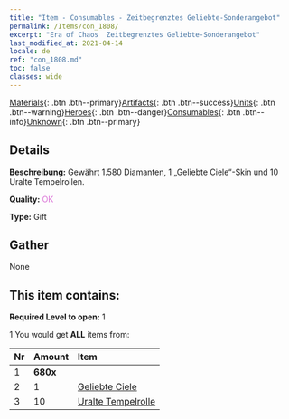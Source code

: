 ```yaml
---
title: "Item - Consumables - Zeitbegrenztes Geliebte-Sonderangebot"
permalink: /Items/con_1808/
excerpt: "Era of Chaos  Zeitbegrenztes Geliebte-Sonderangebot"
last_modified_at: 2021-04-14
locale: de
ref: "con_1808.md"
toc: false
classes: wide
---
```

 [Materials](/de/Items/){: .btn .btn--primary}[Artifacts](/de/Items/Artifacts/){: .btn .btn--success}[Units](/de/Items/Units/){: .btn .btn--warning}[Heroes](/de/Items/Heroes/){: .btn .btn--danger}[Consumables](/de/Items/Consumables/){: .btn .btn--info}[Unknown](/de/Items/Unknown/){: .btn .btn--primary}

## Details
 **Beschreibung:** Gewährt 1.580 Diamanten, 1 „Geliebte Ciele“-Skin und 10 Uralte Tempelrollen.

 **Quality:** <span style="color: #DA70D6">OK</span>

 **Type:** Gift

## Gather

  None

## This item contains:

 **Required Level to open:** 1

 1 You would get **ALL** items  from:

  | Nr | Amount |     Item    |
  |:---|:-------|:------------|
  | 1 |  **680x** | <i class="fas fa-gem"/> |  | 
  | 2 | 1 | [Geliebte Ciele](/de/Items/con_1061/) | 
  | 3 | 10 | [Uralte Tempelrolle](/de/Items/con_697/) | 

